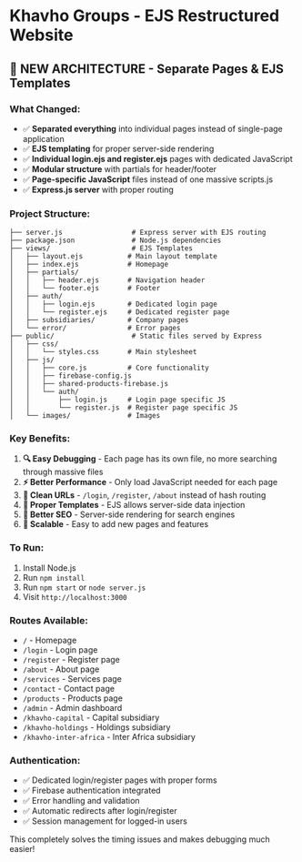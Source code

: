 # Khavho Groups - EJS Restructured Website

## 🎉 NEW ARCHITECTURE - Separate Pages & EJS Templates

### What Changed:
- ✅ **Separated everything** into individual pages instead of single-page application
- ✅ **EJS templating** for proper server-side rendering  
- ✅ **Individual login.ejs and register.ejs** pages with dedicated JavaScript
- ✅ **Modular structure** with partials for header/footer
- ✅ **Page-specific JavaScript** files instead of one massive scripts.js
- ✅ **Express.js server** with proper routing

### Project Structure:
```
├── server.js                 # Express server with EJS routing
├── package.json              # Node.js dependencies
├── views/                    # EJS Templates
│   ├── layout.ejs           # Main layout template
│   ├── index.ejs            # Homepage
│   ├── partials/
│   │   ├── header.ejs       # Navigation header
│   │   └── footer.ejs       # Footer
│   ├── auth/
│   │   ├── login.ejs        # Dedicated login page
│   │   └── register.ejs     # Dedicated register page
│   ├── subsidiaries/        # Company pages
│   └── error/               # Error pages
├── public/                   # Static files served by Express
│   ├── css/
│   │   └── styles.css       # Main stylesheet
│   ├── js/
│   │   ├── core.js          # Core functionality
│   │   ├── firebase-config.js
│   │   ├── shared-products-firebase.js
│   │   └── auth/
│   │       ├── login.js     # Login page specific JS
│   │       └── register.js  # Register page specific JS
│   └── images/              # Images
```

### Key Benefits:
1. **🔍 Easy Debugging** - Each page has its own file, no more searching through massive files
2. **⚡ Better Performance** - Only load JavaScript needed for each page
3. **🎨 Clean URLs** - `/login`, `/register`, `/about` instead of hash routing
4. **🔧 Proper Templates** - EJS allows server-side data injection
5. **📱 Better SEO** - Server-side rendering for search engines
6. **🚀 Scalable** - Easy to add new pages and features

### To Run:
1. Install Node.js
2. Run `npm install` 
3. Run `npm start` or `node server.js`
4. Visit `http://localhost:3000`

### Routes Available:
- `/` - Homepage
- `/login` - Login page
- `/register` - Register page  
- `/about` - About page
- `/services` - Services page
- `/contact` - Contact page
- `/products` - Products page
- `/admin` - Admin dashboard
- `/khavho-capital` - Capital subsidiary
- `/khavho-holdings` - Holdings subsidiary  
- `/khavho-inter-africa` - Inter Africa subsidiary

### Authentication:
- ✅ Dedicated login/register pages with proper forms
- ✅ Firebase authentication integrated
- ✅ Error handling and validation
- ✅ Automatic redirects after login/register
- ✅ Session management for logged-in users

This completely solves the timing issues and makes debugging much easier!